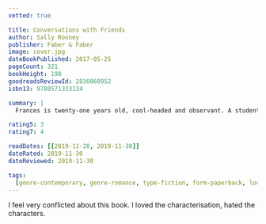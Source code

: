 ```yaml
---
vetted: true

title: Conversations with Friends
author: Sally Rooney
publisher: Faber & Faber
image: cover.jpg
dateBookPublished: 2017-05-25
pageCount: 321
bookHeight: 198
goodreadsReviewId: 2836060952
isbn13: 9780571333134

summary: |
  Frances is twenty-one years old, cool-headed and observant. A student in Dublin and an aspiring writer, at night she performs spoken word with her best friend Bobbi, who used to be her girlfriend. When they are interviewed and then befriended by Melissa, a well-known journalist who is married to Nick, an actor, they enter a world of beautiful houses, raucous dinner parties and holidays in Provence, beginning a complex ménage-à-quatre. But when Frances and Nick get unexpectedly closer, the sharply witty and emotion-averse Frances is forced to honestly confront her own vulnerabilities for the first time.

rating5: 3
rating7: 4

readDates: [[2019-11-28, 2019-11-30]]
dateRated: 2019-11-30
dateReviewed: 2019-11-30

tags:
  [genre-contemporary, genre-romance, type-fiction, form-paperback, loc-ireland]
---
```


I feel very conflicted about this book. I loved the characterisation, hated the characters.

